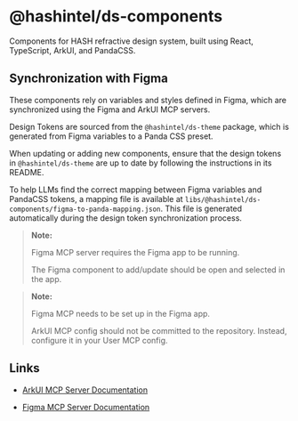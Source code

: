# @hashintel/ds-components

Components for HASH refractive design system, built using React, TypeScript, ArkUI, and PandaCSS.

## Synchronization with Figma

These components rely on variables and styles defined in Figma, which are synchronized using the Figma and ArkUI MCP servers.

Design Tokens are sourced from the `@hashintel/ds-theme` package, which is generated from Figma variables to a Panda CSS preset.

When updating or adding new components, ensure that the design tokens in `@hashintel/ds-theme` are up to date by following the instructions in its README.

To help LLMs find the correct mapping between Figma variables and PandaCSS tokens, a mapping file is available at `libs/@hashintel/ds-components/figma-to-panda-mapping.json`. This file is generated automatically during the design token synchronization process.

> **Note:**
>
> Figma MCP server requires the Figma app to be running.
>
> The Figma component to add/update should be open and selected in the app.

> **Note:**
>
> Figma MCP needs to be set up in the Figma app.
>
> ArkUI MCP config should not be committed to the repository. Instead, configure it in your User MCP config.

## Links

- [ArkUI MCP Server Documentation](https://ark-ui.com/docs/ai/mcp-server)

- [Figma MCP Server Documentation](https://help.figma.com/hc/en-us/articles/32132100833559-Guide-to-the-Figma-MCP-server)
